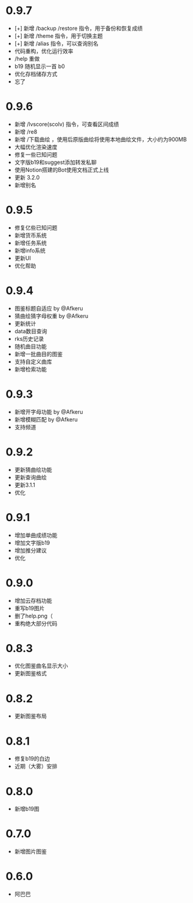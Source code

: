 # 0.9.7
* [+] 新增 /backup /restore 指令，用于备份和恢复成绩
* [+] 新增 /theme 指令，用于切换主题
* [+] 新增 /alias 指令，可以查询别名
* 代码重构，优化运行效率
* /help 重做
* b19 随机显示一首 b0
* 优化存档储存方式
* 忘了

# 0.9.6
* 新增 /lvscore(scolv) 指令，可查看区间成绩
* 新增 /re8
* 新增 /下载曲绘 ，使用后原版曲绘将使用本地曲绘文件，大小约为900MB
* 大幅优化渲染速度
* 修复一些已知问题
* 文字版b19和suggest添加转发私聊
* 使用Notion搭建的Bot使用文档正式上线
* 更新 3.2.0
* 新增别名

# 0.9.5
* 修复亿些已知问题
* 新增货币系统
* 新增任务系统
* 新增info系统
* 更新UI
* 优化帮助

# 0.9.4
* 图鉴标题自适应 by @Afkeru
* 猜曲绘猜字母权重 by @Afkeru
* 更新统计
* data数目查询
* rks历史记录
* 随机曲目功能
* 新增一批曲目的图鉴
* 支持自定义曲库
* 新增检索功能

# 0.9.3
* 新增开字母功能 by @Afkeru
* 新增模糊匹配 by @Afkeru
* 支持频道

# 0.9.2
* 更新猜曲绘功能
* 更新查询曲绘
* 更新3.1.1
* 优化

# 0.9.1
* 增加单曲成绩功能
* 增加文字版b19
* 增加推分建议
* 优化

# 0.9.0
* 增加云存档功能
* 重写b19图片
* 删了help.png（
* 重构绝大部分代码


# 0.8.3

* 优化图鉴曲名显示大小
* 更新图鉴格式

# 0.8.2

* 更新图鉴布局

# 0.8.1

* 修复b19的白边
* 近期（大雾）安排

# 0.8.0

* 新增b19图

# 0.7.0

* 新增图片图鉴

# 0.6.0

* 阿巴巴
